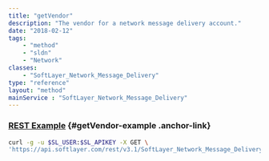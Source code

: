 ```yaml
---
title: "getVendor"
description: "The vendor for a network message delivery account."
date: "2018-02-12"
tags:
    - "method"
    - "sldn"
    - "Network"
classes:
    - "SoftLayer_Network_Message_Delivery"
type: "reference"
layout: "method"
mainService : "SoftLayer_Network_Message_Delivery"
---
```


### [REST Example](#getVendor-example) <a href="/article/rest/"><i class="fas fa-question"></i></a> {#getVendor-example .anchor-link} 
```bash
curl -g -u $SL_USER:$SL_APIKEY -X GET \
'https://api.softlayer.com/rest/v3.1/SoftLayer_Network_Message_Delivery/{SoftLayer_Network_Message_DeliveryID}/getVendor'
```
